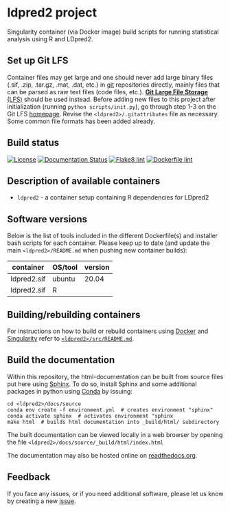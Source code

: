 # ldpred2 project

Singularity container (via Docker image) build scripts for running statistical analysis using R and LDpred2.  

## Set up Git LFS

Container files may get large and one should never add large binary files (.sif, .zip, .tar.gz, .mat, .dat, etc.) in [git](https://git-scm.com) repositories directly, mainly files that can be parsed as raw text files (code files, etc.).
[**Git Large File Storage** (LFS)](https://git-lfs.github.com) should be used instead.
Before adding new files to this project after initialization (running `python scripts/init.py`), go through step 1-3 on the Git LFS [homepage](https://git-lfs.github.com).
Revise the `<ldpred2>/.gitattributes` file as necessary. Some common file formats has been added already.

## Build status

[![License](http://img.shields.io/:license-GPLv3+-green.svg)](http://www.gnu.org/licenses/gpl-3.0.html)
[![Documentation Status](https://readthedocs.org/projects/container-template/badge/?version=latest)](https://container-template.readthedocs.io/en/latest/?badge=latest)
[![Flake8 lint](https://github.com/espenhgn/ldpred2/actions/workflows/python.yml/badge.svg)](https://github.com/espenhgn/ldpred2/actions/workflows/python.yml)
[![Dockerfile lint](https://github.com/espenhgn/ldpred2/actions/workflows/docker.yml/badge.svg)](https://github.com/espenhgn/ldpred2/actions/workflows/docker.yml)

## Description of available containers

* ``ldpred2`` - a container setup containing R dependencies for LDpred2

## Software versions

Below is the list of tools included in the different Dockerfile(s) and installer bash scripts for each container.
Please keep up to date (and update the main `<ldpred2>/README.md` when pushing new container builds):
  
  | container     | OS/tool             | version
  | ------------- | ------------------- | ----------------------------------------
  | ldpred2.sif   | ubuntu              | 20.04
  | ldpred2.sif   | R                   | 

## Building/rebuilding containers

For instructions on how to build or rebuild containers using [Docker](https://www.docker.com) and [Singularity](https://docs.sylabs.io) refer to [`<ldpred2>/src/README.md`](https://github.com/espenhgn/ldpred2/blob/main/src/README.md).

## Build the documentation

Within this repository, the html-documentation can be built from source files put here using [Sphinx](https://www.sphinx-doc.org/en/master/index.html). 
To do so, install Sphinx and some additional packages in python using [Conda](https://docs.conda.io/en/latest/) by issuing:

```
cd <ldpred2>/docs/source
conda env create -f environment.yml  # creates environment "sphinx"
conda activate sphinx  # activates environment "sphinx
make html  # builds html documentation into _build/html/ subdirectory
```

The built documentation can be viewed locally in a web browser by opening the file 
`<ldpred2>/docs/source/_build/html/index.html`

The documentation may also be hosted online on [readthedocs.org](https://readthedocs.org).

## Feedback

If you face any issues, or if you need additional software, please let us know by creating a new [issue](https://github.com/espenhgn/ldpred2/issues/new).
